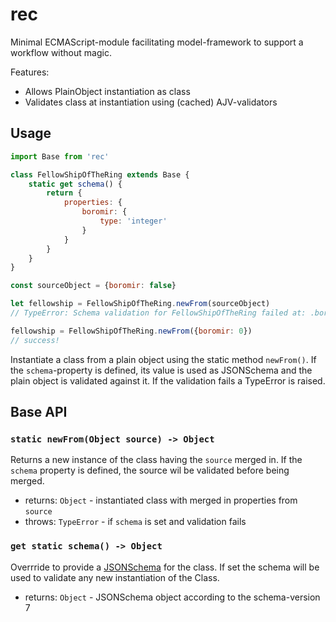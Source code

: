 # rec

Minimal ECMAScript-module facilitating model-framework to support a workflow without magic.

Features:

- Allows PlainObject instantiation as class
- Validates class at instantiation using (cached) AJV-validators

## Usage

```js
import Base from 'rec'

class FellowShipOfTheRing extends Base {
	static get schema() {
		return {
			properties: {
				boromir: {
					type: 'integer'
				}
			}
		}
	}
}

const sourceObject = {boromir: false}

let fellowship = FellowShipOfTheRing.newFrom(sourceObject)
// TypeError: Schema validation for FellowShipOfTheRing failed at: .boromir: should be integer

fellowship = FellowShipOfTheRing.newFrom({boromir: 0})
// success! 
```

Instantiate a class from a plain object using the static method `newFrom()`. If the `schema`-property is defined, its value is used as JSONSchema and the plain object is validated against it. If the validation fails a TypeError is raised.

## Base API

### `static newFrom(Object source) -> Object`

Returns a new instance of the class having the `source` merged in. If the `schema` property is defined, the source wil be validated before being merged.

- returns: `Object` - instantiated class with merged in properties from `source`
- throws: `TypeError` - if `schema` is set and validation fails

### `get static schema() -> Object`

Overrride to provide a [JSONSchema](https://jsonschema.net/) for the class. If set the schema will be used to validate any new instantiation of the Class.

- returns: `Object` - JSONSchema object according to the schema-version 7

